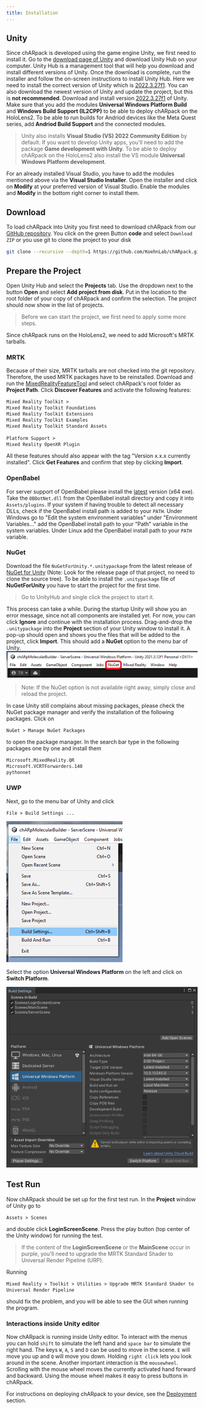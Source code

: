```yaml
---
title: Installation
---
```


## Unity
Since chARpack is developed using the game engine Unity, we first need to install it.
Go to the <a href="https://unity.com/download" target="_blank">download page of Unity</a> and download Unity Hub on your computer.
Unity Hub is a management tool that will help you download and install different versions of Unity.
Once the download is complete, run the installer and follow the on-screen instructions to install Unity Hub.
Here we need to install the correct version of Unity which is <a href="unityhub://2022.3.27f1/73effa14754f" target="_blank">2022.3.27f1</a>.
You can also download the newest version of Unity and update the project, but this is **not recommended**.
Download and install version <a href="unityhub://2022.3.27f1/73effa14754f" target="_blank">2022.3.27f1</a> of Unity.
Make sure that you add the modules **Universal Windows Platform Build** and **Windows Build Support (IL2CPP)** to be able to deploy chARpack on the HoloLens2.
To be able to run builds for Andriod devices like the Meta Quest series, add **Andriod Build Support** and the connected modules.

> Unity also installs **Visual Studio (VS) 2022 Community Edition**  by default.
> If you want to develop Unity apps, you'll need to add the package **Game development with Unity**.
> To be able to deploy chARpack on the HoloLens2 also install the VS module **Universal Windows Platform development**.

For an already installed Visual Studio, you have to add the modules mentioned above via the **Visual Studio Installer**.
Open the installer and click on **Modify** at your preferred version of Visual Studio.
Enable the modules and **Modify** in the bottom right corner to install them.

## Download
To load chARpack into Unity you first need to download chARpack from our <a href="https://github.com/KoehnLab/chARpack" target="_blank">GitHub repository</a>.
You click on the green Button **code** and select `Download ZIP` or you use git to clone the project to your disk
```bash
git clone --recursive --depth=1 https://github.com/KoehnLab/chARpack.git
```

## Prepare the Project
Open Unity Hub and select the **Projects** tab.
Use the dropdown next to the button **Open** and select **Add project from disk**.
Put in the location to the root folder of your copy of chARpack and confirm the selection.
The project should now show in the list of projects.

> Before we can start the project, we first need to apply some more steps.

Since chARpack runs on the HoloLens2, we need to add Microsoft's MRTK tarballs.

### MRTK
Because of their size, MRTK tarballs are not checked into the git repository.
Therefore, the used MRTK packages have to be reinstalled.
Download and run the <a href="https://www.microsoft.com/en-us/download/details.aspx?id=102778" target="_blank">MixedRealityFeatureTool</a> and select chARpack's root folder as **Project Path**.
Click **Discover Features** and activate the following features:

```
Mixed Reality Toolkit >
Mixed Reality Toolkit Foundations
Mixed Reality Toolkit Extensions
Mixed Reality Toolkit Examples
Mixed Reality Toolkit Standard Assets

Platform Support >
Mixed Reality OpenXR Plugin
```
All these features should also appear with the tag "Version x.x.x currently installed".
Click **Get Features** and confirm that step by clicking **Import**.

### OpenBabel
For server support of OpenBabel please install the <a href="https://github.com/openbabel/openbabel/releases/latest" target="_blank">latest</a> version (x64 exe).
Take the `OBDotNet.dll` from the OpenBabel install directory and copy it into `Assets/plugins`.
If your system if having trouble to detect all necessary DLLs, check if the OpenBabel install path is added to your `PATH`.
Under Windows go to "Edit the system environment variables" under "Environment Variables..." add the OpenBabel install path to your "Path" variable in the system variables.
Under Linux add the OpenBabel install path to your `PATH` variable.

### NuGet
Download the file `NuGetForUnity.*.unitypackage` from the latest release of <a href="https://github.com/GlitchEnzo/NuGetForUnity/releases/latest" target="_blank">NuGet for Unity</a> (Note: Look for the release page of that project, no need to clone the source tree).
To be able to install the `.unitypackage` file of **NuGetForUnity** you have to start the project for the first time.

> Go to UnityHub and single click the project to start it.

This process can take a while.
During the startup Unity will show you an error message, since not all components are installed yet.
For now, you can click **Ignore** and continue with the installation process.
Drag-and-drop the `.unitypackage` into the **Project** section of your Unity window to install it.
A pop-up should open and shows you the files that will be added to the project, click **Import**.
This should add a **NuGet** option to the menu bar of Unity.
<img src="/images/manual/nuget_menu_bar.png" alt="NuGet Menu Bar" class="mx-auto max-w-xl" />

> Note: If the NuGet option is not available right away, simply close and reload the project.

In case Unity still complains about missing packages, please check the NuGet package manager and verify the installation of the following packages.
Click on 
```
NuGet > Manage NuGet Packages
```
to open the package manager.
In the search bar type in the following packages one by one and install them
```
Microsoft.MixedReality.QR
Microsoft.VCRTForwarders.140
pythonnet
```

### UWP
Next, go to the menu bar of Unity and click
```
File > Build Settings ...
```
<img src="/images/manual/build_settings.png" alt="Build Settings" class="mx-auto max-w-xl" />

Select the option **Universal Windows Platform** on the left and click on **Switch Platform**.

<img src="/images/manual/switch_platform.png" alt="Switch Platform" class="mx-auto max-w-xl" />

## Test Run
Now chARpack should be set up for the first test run.
In the **Project** window of Unity go to
```
Assets > Scenes
```
and double click **LoginScreenScene**.
Press the play button (top center of the Unity window) for running the test.

> If the content of the **LoginScreenScene** or the **MainScene** occur in purple, you'll need to upgrade the MRTK Standard Shader to Universal Render Pipeline (URP).

Running
```
Mixed Reality > Toolkit > Utilities > Upgrade MRTK Standard Shader to Universal Render Pipeline
```
should fix the problem, and you will be able to see the GUI when running the program.

### Interactions inside Unity editor
Now chARpack is running inside Unity editor.
To interact with the menus you can hold `shift` to simulate the left hand and `space bar` to simulate the right hand.
The keys `W`, `A`, `S` and `D` can be used to move in the scene.
`E` will move you up and `Q` will move you down.
Holding `right click` lets you look around in the scene.
Another important interaction is the `mousewheel`.
Scrolling with the mouse wheel moves the currently activated hand forward and backward.
Using the mouse wheel makes it easy to press buttons in chARpack.

For instructions on deploying chARpack to your device, see the <a data-sveltekit-reload href="/development/00-getting_started/02-deployment">Deployment</a> section.